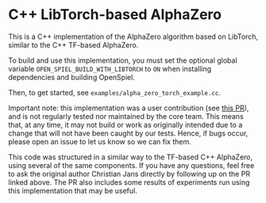 # C++ LibTorch-based AlphaZero

This is a C++ implementation of the AlphaZero algorithm based on LibTorch,
similar to the C++ TF-based AlphaZero.

To build and use this implementation, you must set the optional global variable
`OPEN_SPIEL_BUILD_WITH_LIBTORCH` to `ON` when installing dependencies and building
OpenSpiel.

Then, to get started, see `examples/alpha_zero_torch_example.cc`.

Important note: this implementation was a user contribution (see
[this PR](https://github.com/deepmind/open_spiel/pull/319)), and is not
regularly tested nor maintained by the core team. This means that, at any time,
it may not build or work as originally intended due to a change that will not
have been caught by our tests. Hence, if bugs occur, please open an issue to let
us know so we can fix them.

This code was structured in a similar way to the TF-based C++ AlphaZero, using
several of the same components. If you have any questions, feel free to ask the
original author Christian Jans directly by following up on the PR linked above.
The PR also includes some results of experiments run using this implementation
that may be useful.
